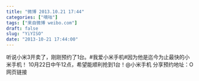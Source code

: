 ```yaml
---
title: "微博 2013.10.21 17:44"
categories: ["嘀咕"]
tags: ["来自微博 weibo.com"]
draft: false
slug: "YiYISO"
date: "2013-10-21 17:44:00"
---
```


<p>听说小米3开卖了，刚刚预约了1台。#我爱小米手机#因为他是迄今为止最快的小米手机！ 10月22日中午12点，希望能顺利抢到1台！@小米手机 分享预约地址：O网页链接   ​​​​</p>
